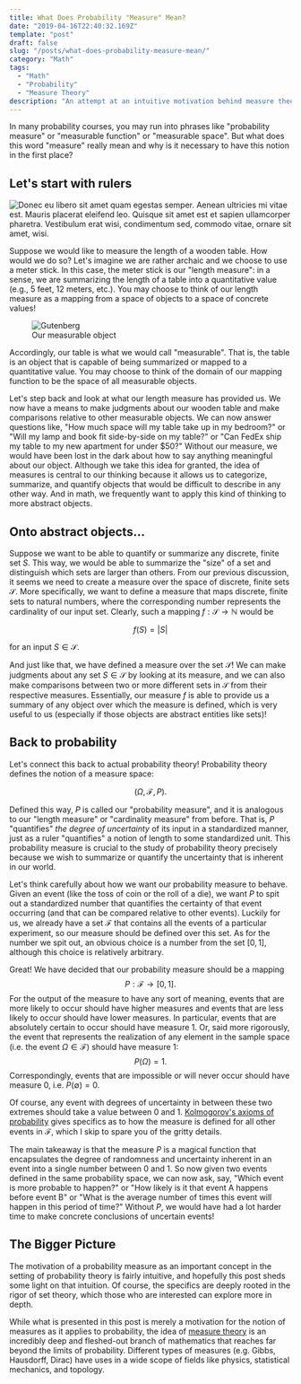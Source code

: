 ```yaml
---
title: What Does Probability "Measure" Mean?
date: "2019-04-16T22:40:32.169Z"
template: "post"
draft: false
slug: "/posts/what-does-probability-measure-mean/"
category: "Math"
tags:
  - "Math"
  - "Probability"
  - "Measure Theory"
description: "An attempt at an intuitive motivation behind measure theory, specifically as it applies to probability theory."
---
```


In many probability courses, you may run into phrases like "probability measure" or "measurable function" or "measurable space". But what does this word "measure" really mean and why is it necessary to have this notion in the first place?

## Let's start with rulers
![Donec eu libero sit amet quam egestas semper. Aenean ultricies mi vitae est. Mauris placerat eleifend leo. Quisque sit amet est et sapien ullamcorper pharetra. Vestibulum erat wisi, condimentum sed, commodo vitae, ornare sit amet, wisi.](/media/meter-stick.jpg)

Suppose we would like to measure the length of a wooden table. How would we do so? Let's imagine we are rather archaic and we choose to use a meter stick. In this case, the meter stick is our "length measure": in a sense, we are summarizing the length of a table into a quantitative value (e.g., 5 feet, 12 meters, etc.). You may choose to think of our length measure as a mapping from a space of objects to a space of concrete values!

<figure class="float-right" style="width: 200px">
	<img src="/media/probability-measure-1.jpg" alt="Gutenberg">
	<figcaption>Our measurable object</figcaption>
</figure>

Accordingly, our table is what we would call "measurable". That is, the table is an object that is capable of being summarized or mapped to a quantitative value. You may choose to think of the domain of our mapping function to be the space of all measurable objects. 

Let's step back and look at what our length measure has provided us. We now have a means to make judgments about our wooden table and make comparisons relative to other measurable objects. We can now answer questions like, "How much space will my table take up in my bedroom?" or "Will my lamp and book fit side-by-side on my table?" or "Can FedEx ship my table to my new apartment for under $50?" Without our measure, we would have been lost in the dark about how to say anything meaningful about our object. Although we take this idea for granted, the idea of measures is central to our thinking because it allows us to categorize, summarize, and quantify objects that would be difficult to describe in any other way. And in math, we frequently want to apply this kind of thinking to more abstract objects.

## Onto abstract objects...
Suppose we want to be able to quantify or summarize any discrete, finite set $S$. This way, we would be able to summarize the "size" of a set and distinguish which sets are larger than others. From our previous discussion, it seems we need to create a measure over the space of discrete, finite sets $\mathcal{S}$. More specifically, we want to define a measure that maps discrete, finite sets to natural numbers, where the corresponding number represents the cardinality of our input set. Clearly, such a mapping $f:\mathcal{S} \rightarrow \mathbb{N}$ would be 

$$
f(S) = |S|
$$

for an input $S \in \mathcal{S}$. 

And just like that, we have defined a measure over the set $\mathcal{S}$! We can make judgments about any set $S \in \mathcal{S}$ by looking at its measure, and we can also make comparisons between two or more different sets in $\mathcal{S}$ from their respective measures. Essentially, our measure $f$ is able to provide us a summary of any object over which the measure is defined, which is very useful to us (especially if those objects are abstract entities like sets)! 

## Back to probability
Let's connect this back to actual probability theory! Probability theory defines the notion of a measure space: 

$$
(\Omega, \mathcal{F}, P).
$$

Defined this way, $P$ is called our "probability measure", and it is analogous to our "length measure" or "cardinality measure" from before. That is, $P$ "quantifies" *the degree of uncertainty* of its input in a standardized manner, just as a ruler "quantifies" a notion of length to some standardized unit. This probability measure is crucial to the study of probability theory precisely because we wish to summarize or quantify the uncertainty that is inherent in our world. 

Let's think carefully about how we want our probability measure to behave. Given an event (like the toss of coin or the roll of a die), we want $P$ to spit out a standardized number that quantifies the certainty of that event occurring (and that can be compared relative to other events). Luckily for us, we already have a set $\mathcal{F}$ that contains all the events of a particular experiment, so our measure should be defined over this set. As for the number we spit out, an obvious choice is a number from the set $[0, 1]$, although this choice is relatively arbitrary.

Great! We have decided that our probability measure should be a mapping 
$$
P : \mathcal{F} \rightarrow [0,1].
$$ 
For the output of the measure to have any sort of meaning, events that are more likely to occur should have higher measures and events that are less likely to occur should have lower measures. In particular, events that are absolutely certain to occur should have measure $1$. Or, said more rigorously, the event that represents the realization of any element in the sample space (i.e. the event $\Omega \in \mathcal{F}$) should have measure $1$:
$$
P(\Omega) = 1.
$$
Correspondingly, events that are impossible or will never occur should have measure $0$, i.e. $P(\emptyset) = 0$. 

Of course, any event with degrees of uncertainty in between these two extremes should take a value between $0$ and $1$. [Kolmogorov's axioms of probability](https://en.wikipedia.org/wiki/Probability_axioms) gives specifics as to how the measure is defined for all other events in $\mathcal{F}$, which I skip to spare you of the gritty details. 

The main takeaway is that the measure $P$ is a magical function that encapsulates the degree of randomness and uncertainty inherent in an event into a single number between $0$ and $1$. So now given two events defined in the same probability space, we can now ask, say, "Which event is more probable to happen?" or "How likely is it that event A happens before event B" or "What is the average number of times this event will happen in this period of time?" Without $P$, we would have had a lot harder time to make concrete conclusions of uncertain events!

## The Bigger Picture
The motivation of a probability measure as an important concept in the setting of probability theory is fairly intuitive, and hopefully this post sheds some light on that intuition. Of course, the specifics are deeply rooted in the rigor of set theory, which those who are interested can explore more in depth.

While what is presented in this post is merely a motivation for the notion of measures as it applies to probability, the idea of [measure theory](https://en.wikipedia.org/wiki/Measure_(mathematics)) is an incredibly deep and fleshed-out branch of mathematics that reaches far beyond the limits of probability. Different types of measures (e.g. Gibbs, Hausdorff, Dirac) have uses in a wide scope of fields like physics, statistical mechanics, and topology.  